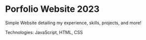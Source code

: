 # Porfolio Website 2023

Simple Website detailing  my experience, skills, projects, and more!

Technologies: JavaScript, HTML, CSS
